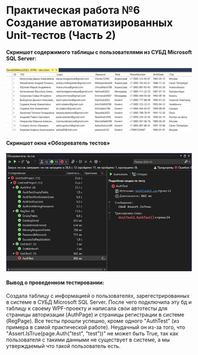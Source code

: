 # Практическая работа №6 Создание автоматизированных Unit-тестов (Часть 2)

#### Cкриншот содержимого таблицы с пользователями из СУБД Microsoft SQL Server:
![](image.png)

#### Cкриншот окна «Обозреватель тестов» 
![](image2.jpg)

#### Вывод о проведенном тестировании: 
Создала таблицу с информацией о пользователях, зарегестрированных в системе в СУБД Microsoft SQL Server. После чего подключила эту бд и таблицу к своему WPF-проекту и написала свои автотесты для страницы авторизации (AuthPage) и страницы регистрации в системе (RegPage). 
Все тесты прошли успешно, кроме одного "AuthTest" (из примера в самой практической работе). Неудачный он из-за того, что "Assert.IsTrue(page.Auth("test", "test"))" не может быть True, так как пользователя с такими данными не существует в системе, а мы утверждаемый что такой пользователь есть.



